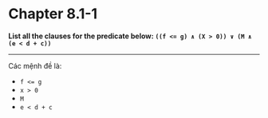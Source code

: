 # Chapter 8.1-1

**List all the clauses for the predicate below: `((f <= g) ∧ (X > 0)) ∨ (M ∧ (e < d + c))`**
<hr/>

Các mệnh đề là:
- `f <= g`
- `x > 0`
- `M`
- `e < d + c`